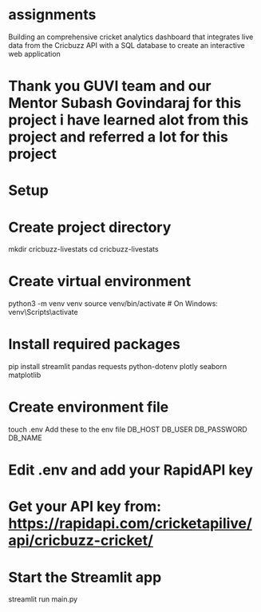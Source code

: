 # assignments
Building an comprehensive cricket analytics dashboard that integrates live data from the Cricbuzz API with a SQL database to create an interactive web application

# Thank you GUVI team and our Mentor Subash Govindaraj for this project i have learned alot from this project and referred a lot for this project

# Setup
# Create project directory
mkdir cricbuzz-livestats
cd cricbuzz-livestats

# Create virtual environment
python3 -m venv venv
source venv/bin/activate  # On Windows: venv\Scripts\activate

# Install required packages
pip install streamlit pandas requests python-dotenv plotly seaborn matplotlib

# Create environment file
touch .env
Add these to the env file
DB_HOST
DB_USER
DB_PASSWORD
DB_NAME
# Edit .env and add your RapidAPI key
# Get your API key from: https://rapidapi.com/cricketapilive/api/cricbuzz-cricket/

# Start the Streamlit app
streamlit run main.py